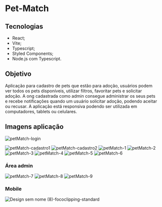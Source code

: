# Pet-Match

## Tecnologias
- React;
- Vite;
- Typescript;
- Styled Components;
- Node.js com Typescript.

## Objetivo
Aplicação para cadastro de pets que estão para adoção, usuários podem ver todos os pets disponíveis, utilizar filtros, favoritar pets e solicitar adoção. A ong cadastrada como admin consegue administrar os seus pets e recebe notificações quando um usuário solicitar adoção, podendo aceitar ou recusar. A aplicação está responsiva podendo ser utilizada em computadores, tablets ou celulares.

## Imagens aplicação

![petMatch-login](https://github.com/Daniflav94/Pet-Match_Fullstack/assets/99519903/903f6309-e684-43fb-a877-b0264f6f074c)

![petMatch-cadastro1](https://github.com/Daniflav94/Pet-Match_Fullstack/assets/99519903/081b4812-9c73-4d6b-bbac-50e48430d1d8)
![petMatch-cadastro2](https://github.com/Daniflav94/Pet-Match_Fullstack/assets/99519903/35a96268-e3e0-4d53-be23-bbbc55276850)
![petMatch-1](https://github.com/Daniflav94/Pet-Match_Fullstack/assets/99519903/43823c1d-8ebd-44ed-9c3d-5d5581b07544)
![petMatch-2](https://github.com/Daniflav94/Pet-Match_Fullstack/assets/99519903/a122de9a-efa0-406e-b1cc-24696c1ca1d5)
![petMatch-3](https://github.com/Daniflav94/Pet-Match_Fullstack/assets/99519903/e3a534ff-58eb-4552-a8c8-f13ae60a77a5)
![petMatch-4](https://github.com/Daniflav94/Pet-Match_Fullstack/assets/99519903/a8516804-b82c-43da-bf7a-e586b68b58db)
![petMatch-5](https://github.com/Daniflav94/Pet-Match_Fullstack/assets/99519903/8982a9e6-6840-45ee-9d88-bad312598e67)
![petMatch-6](https://github.com/Daniflav94/Pet-Match_Fullstack/assets/99519903/455148b0-fd8e-4d1d-a024-383fd489a088)

### Área admin
![petMatch-7](https://github.com/Daniflav94/Pet-Match_Fullstack/assets/99519903/19b805da-b371-4f79-b855-a64379e380aa)
![petMatch-8](https://github.com/Daniflav94/Pet-Match_Fullstack/assets/99519903/7826e30a-5733-41fc-a4e3-73448f76ce00)
![petMatch-9](https://github.com/Daniflav94/Pet-Match_Fullstack/assets/99519903/94d45942-ba59-4f90-a090-46978845116e)

### Mobile

![Design sem nome (8)-fococlipping-standard](https://github.com/Daniflav94/Pet-Match_Fullstack/assets/99519903/1c4eb587-9832-4a07-9fc1-a07ddb04c669)




